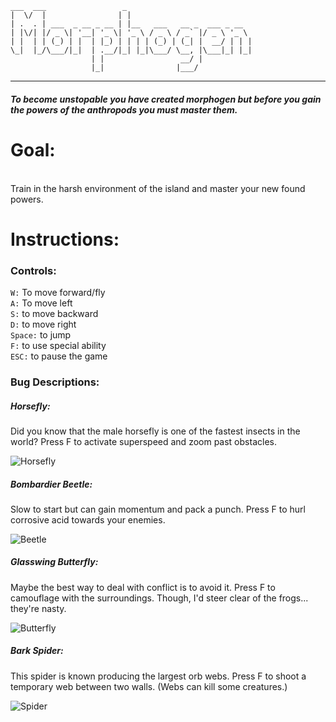 ```
___  ___                 _
|  \/  |                | |
| .  . | ___  _ __ _ __ | |__   ___   __ _  ___ _ __
| |\/| |/ _ \| '__| '_ \| '_ \ / _ \ / _` |/ _ \ '_ \
| |  | | (_) | |  | |_) | | | | (_) | (_| |  __/ | | |
\_|  |_/\___/|_|  | .__/|_| |_|\___/ \__, |\___|_| |_|
                  | |                 __/ |
                  |_|                |___/
```

---

##### To become unstopable you have created morphogen but before you gain the powers of the anthropods you must master them.

# Goal:

<br>Train in the harsh environment of the island and master your new found powers.

# Instructions:

### Controls:

`W:` To move forward/fly<br>
`A:` To move left<br>
`S:` to move backward<br>
`D:` to move right<br>
`Space:` to jump<br>
`F:` to use special ability<br>
`ESC:` to pause the game<br>

### Bug Descriptions:

##### Horsefly:

Did you know that the male horsefly is one of the fastest insects in the world? Press F to activate superspeed and zoom past obstacles.

![Horsefly](https://user-images.githubusercontent.com/78584417/144224923-42213121-cd84-4f55-8fc5-3f24f7fd539e.png)

##### Bombardier Beetle:

Slow to start but can gain momentum and pack a punch. Press F to hurl corrosive acid towards your enemies.

![Beetle](https://user-images.githubusercontent.com/78584417/144231513-e8e57426-04ea-4d5d-aaaf-515d133dfba0.png)

##### Glasswing Butterfly:

Maybe the best way to deal with conflict is to avoid it. Press F to camouflage with the surroundings. Though, I'd steer clear of the frogs... they're nasty.

![Butterfly](https://user-images.githubusercontent.com/78584417/144225024-58ab7f1e-bba8-42da-a980-91be9a75477a.png)

##### Bark Spider:

This spider is known producing the largest orb webs. Press F to shoot a temporary web between two walls. (Webs can kill some creatures.)

![Spider](https://user-images.githubusercontent.com/78584417/144232100-66bc4d5c-9a59-45e5-9dd9-c00b85162184.png)
